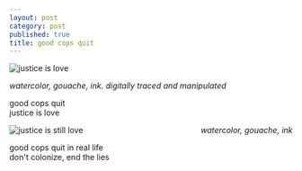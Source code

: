 ```yaml
---
layout: post
category: post
published: true
title: good cops quit
---
```

![justice is love]({{site.baseurl}}/media/good-cops-quit.jpeg)
<!--more-->
<span class='date fr'>*watercolor, gouache, ink. digitally traced and manipulated*</span><br>  
  
  
  
good cops quit   
justice is love    
  
  
  
![justice is still love]({{site.baseurl}}/media/good-cops-quit-painting.jpeg)
<span class='date' style='float:right;'>*watercolor, gouache, ink*</span>  
  
  
  
good cops quit in real life     
don't colonize, end the lies
